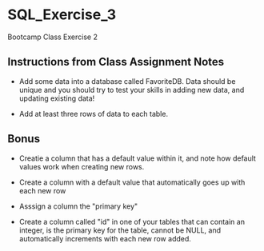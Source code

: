 # SQL_Exercise_3
Bootcamp Class Exercise 2

## **Instructions from Class Assignment Notes**

* Add some data into a database called FavoriteDB. Data should be unique and you should try to test your skills in adding new data, and updating existing data!

* Add at least three rows of data to each table.

## **Bonus**

* Creatie a column that has a default value within it, and note how default values work when creating new rows.

* Create a column with a default value that automatically goes up with each new row

* Asssign a column the "primary key"

* Create a column called "id" in one of your tables that can contain an integer, is the primary key for the table, cannot be NULL, and automatically increments with each new row added.

